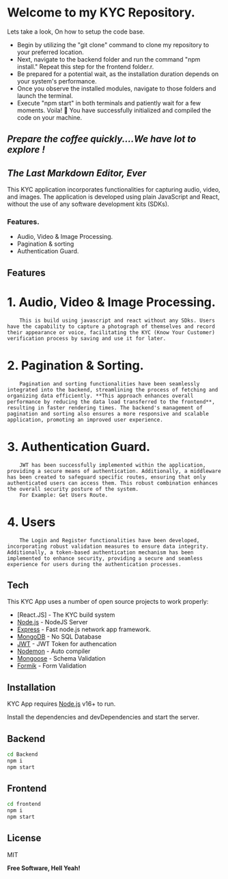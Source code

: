# Welcome to my KYC Repository.
Lets take a look, On how to setup the code base.

- Begin by utilizing the "git clone" command to clone my repository to your preferred location.
- Next, navigate to the backend folder and run the command "npm install." Repeat this step for the frontend folder.r.
- Be prepared for a potential wait, as the installation duration depends on your system's performance.
- Once you observe the installed modules, navigate to those folders and launch the terminal.
- Execute "npm start" in both terminals and patiently wait for a few moments. Voila! 🚀 You have successfully initialized and compiled the code on your machine.

## _Prepare the coffee quickly....We have lot to explore !_
## _The Last Markdown Editor, Ever_

This KYC application incorporates functionalities for capturing audio, video, and images. The application is developed using plain JavaScript and React, without the use of any software development kits (SDKs).

### Features.

- Audio, Video & Image Processing.
- Pagination & sorting
- Authentication Guard.

## Features
# 1. Audio, Video & Image Processing.
        This is build using javascript and react without any SDks. Users have the capability to capture a photograph of themselves and record their appearance or voice, facilitating the KYC (Know Your Customer) verification process by saving and use it for later.
        
# 2. Pagination & Sorting.
        Pagination and sorting functionalities have been seamlessly integrated into the backend, streamlining the process of fetching and organizing data efficiently. **This approach enhances overall performance by reducing the data load transferred to the frontend**, resulting in faster rendering times. The backend's management of pagination and sorting also ensures a more responsive and scalable application, promoting an improved user experience.
        
# 3. Authentication Guard.
        JWT has been successfully implemented within the application, providing a secure means of authentication. Additionally, a middleware has been created to safeguard specific routes, ensuring that only authenticated users can access them. This robust combination enhances the overall security posture of the system.
        For Example: Get Users Route.
        
# 4. Users
        The Login and Register functionalities have been developed, incorporating robust validation measures to ensure data integrity. Additionally, a token-based authentication mechanism has been implemented to enhance security, providing a secure and seamless experience for users during the authentication processes.

## Tech

This KYC App uses a number of open source projects to work properly:

- [React.JS] - The KYC build system
- [Node.js] - NodeJS Server
- [Express] - Fast node.js network app framework.
- [MongoDB](https://www.mongodb.com/) - No SQL Database
- [JWT](https://jwt.io/) - JWT Token for authencation
- [Nodemon](https://nodemon.io/) - Auto compiler
- [Mongoose](https://mongoosejs.com/) - Schema Validation
- [Formik](https://formik.org/) - Form Validation
## Installation

KYC App requires [Node.js](https://nodejs.org/) v16+ to run.

Install the dependencies and devDependencies and start the server.
## Backend
```sh
cd Backend
npm i
npm start
```
## Frontend
```sh
cd frontend
npm i
npm start
```

## License

MIT

**Free Software, Hell Yeah!**

[//]: # (These are reference links used in the body of this note and get stripped out when the markdown processor does its job. There is no need to format nicely because it shouldn't be seen. Thanks SO - http://stackoverflow.com/questions/4823468/store-comments-in-markdown-syntax)

   [dill]: <https://github.com/joemccann/dillinger>
   [git-repo-url]: <https://github.com/joemccann/dillinger.git>
   [john gruber]: <http://daringfireball.net>
   [df1]: <http://daringfireball.net/projects/markdown/>
   [markdown-it]: <https://github.com/markdown-it/markdown-it>
   [Ace Editor]: <http://ace.ajax.org>
   [node.js]: <http://nodejs.org>
   [Twitter Bootstrap]: <http://twitter.github.com/bootstrap/>
   [jQuery]: <http://jquery.com>
   [@tjholowaychuk]: <http://twitter.com/tjholowaychuk>
   [express]: <http://expressjs.com>
   [AngularJS]: <http://angularjs.org>
   [Gulp]: <http://gulpjs.com>

   [PlDb]: <https://github.com/joemccann/dillinger/tree/master/plugins/dropbox/README.md>
   [PlGh]: <https://github.com/joemccann/dillinger/tree/master/plugins/github/README.md>
   [PlGd]: <https://github.com/joemccann/dillinger/tree/master/plugins/googledrive/README.md>
   [PlOd]: <https://github.com/joemccann/dillinger/tree/master/plugins/onedrive/README.md>
   [PlMe]: <https://github.com/joemccann/dillinger/tree/master/plugins/medium/README.md>
   [PlGa]: <https://github.com/RahulHP/dillinger/blob/master/plugins/googleanalytics/README.md>
